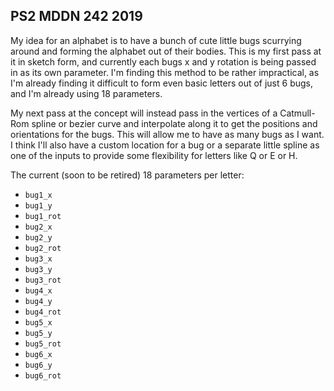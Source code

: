 ## PS2 MDDN 242 2019

My idea for an alphabet is to have a bunch of cute little bugs scurrying around and forming the alphabet out of their bodies. This is my first pass at it in sketch form, and currently each bugs x and y rotation is being passed in as its own parameter. I'm finding this method to be rather impractical, as I'm already finding it difficult to form even basic letters out of just 6 bugs, and I'm already using 18 parameters.

My next pass at the concept will instead pass in the vertices of a Catmull-Rom spline or bezier curve and interpolate along it to get the positions and orientations for the bugs. This will allow me to have as many bugs as I want. I think I'll also have a custom location for a bug or a separate little spline as one of the inputs to provide some flexibility for letters like Q or E or H. 

The current (soon to be retired) 18 parameters per letter:
  * `bug1_x`
  * `bug1_y`
  * `bug1_rot`
  * `bug2_x`
  * `bug2_y`
  *   `bug2_rot`
  *  `bug3_x`
  * `bug3_y`
  *    `bug3_rot`
  *   `bug4_x`
  *  `bug4_y`
  * `bug4_rot`
  *    `bug5_x`
  *   `bug5_y`
  *  `bug5_rot`
  *  `bug6_x`
  *  `bug6_y`
  *  `bug6_rot`
      
